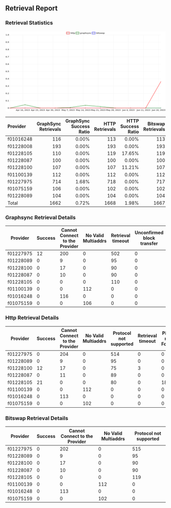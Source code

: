 ## Retrieval Report
### Retrieval Statistics
<img src="https://raw.githubusercontent.com/data-preservation-programs/filplus-checker-assets/main/filecoin-project/filecoin-plus-large-datasets/issues/1432/1687772352263.png"/>

| Provider  | GraphSync Retrievals | GraphSync Success Ratio | HTTP Retrievals | HTTP Success Ratio | Bitswap Retrievals | Bitswap Success Ratio |
| :-------- | -------------------: | ----------------------: | --------------: | -----------------: | -----------------: | --------------------: |
| f01016248 |                  116 |                   0.00% |             113 |              0.00% |                113 |                 0.00% |
| f01228008 |                  193 |                   0.00% |             193 |              0.00% |                193 |                 0.00% |
| f01228105 |                  110 |                   0.00% |             119 |             17.65% |                119 |                 0.00% |
| f01228087 |                  100 |                   0.00% |             100 |              0.00% |                100 |                 0.00% |
| f01228100 |                  107 |                   0.00% |             107 |             11.21% |                107 |                 0.00% |
| f01100139 |                  112 |                   0.00% |             112 |              0.00% |                112 |                 0.00% |
| f01227975 |                  714 |                   1.68% |             718 |              0.00% |                717 |                 0.00% |
| f01075159 |                  106 |                   0.00% |             102 |              0.00% |                102 |                 0.00% |
| f01228089 |                  104 |                   0.00% |             104 |              0.00% |                104 |                 0.00% |
| Total     |                 1662 |                   0.72% |            1668 |              1.98% |               1667 |                 0.00% |

### Graphsync Retrieval Details
| Provider  | Success | Cannot Connect to the Provider | No Valid Multiaddrs | Retrieval timeout | Unconfirmed block transfer |
| --------- | ------- | ------------------------------ | ------------------- | ----------------- | -------------------------- |
| f01227975 | 12      | 200                            | 0                   | 502               | 0                          |
| f01228089 | 0       | 9                              | 0                   | 95                | 0                          |
| f01228100 | 0       | 17                             | 0                   | 90                | 0                          |
| f01228087 | 0       | 10                             | 0                   | 90                | 0                          |
| f01228105 | 0       | 0                              | 0                   | 110               | 0                          |
| f01100139 | 0       | 0                              | 112                 | 0                 | 0                          |
| f01016248 | 0       | 116                            | 0                   | 0                 | 0                          |
| f01075159 | 0       | 0                              | 106                 | 0                 | 0                          |

### Http Retrieval Details
| Provider  | Success | Cannot Connect to the Provider | No Valid Multiaddrs | Protocol not supported | Retrieval timeout | Piece not Found |
| --------- | ------- | ------------------------------ | ------------------- | ---------------------- | ----------------- | --------------- |
| f01227975 | 0       | 204                            | 0                   | 514                    | 0                 | 0               |
| f01228089 | 0       | 9                              | 0                   | 95                     | 0                 | 0               |
| f01228100 | 12      | 17                             | 0                   | 75                     | 3                 | 0               |
| f01228087 | 0       | 11                             | 0                   | 89                     | 0                 | 0               |
| f01228105 | 21      | 0                              | 0                   | 80                     | 0                 | 18              |
| f01100139 | 0       | 0                              | 112                 | 0                      | 0                 | 0               |
| f01016248 | 0       | 113                            | 0                   | 0                      | 0                 | 0               |
| f01075159 | 0       | 0                              | 102                 | 0                      | 0                 | 0               |

### Bitswap Retrieval Details
| Provider  | Success | Cannot Connect to the Provider | No Valid Multiaddrs | Protocol not supported |
| --------- | ------- | ------------------------------ | ------------------- | ---------------------- |
| f01227975 | 0       | 202                            | 0                   | 515                    |
| f01228089 | 0       | 9                              | 0                   | 95                     |
| f01228100 | 0       | 17                             | 0                   | 90                     |
| f01228087 | 0       | 10                             | 0                   | 90                     |
| f01228105 | 0       | 0                              | 0                   | 119                    |
| f01100139 | 0       | 0                              | 112                 | 0                      |
| f01016248 | 0       | 113                            | 0                   | 0                      |
| f01075159 | 0       | 0                              | 102                 | 0                      |
